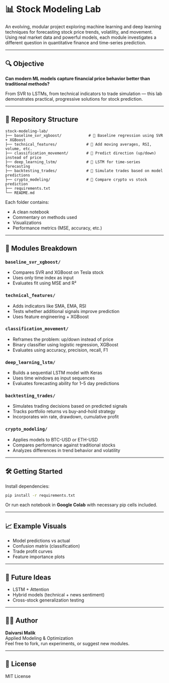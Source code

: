 # 📊 Stock Modeling Lab

An evolving, modular project exploring machine learning and deep learning techniques for forecasting stock price trends, volatility, and movement. Using real market data and powerful models, each module investigates a different question in quantitative finance and time-series prediction.

---

## 🔍 Objective
**Can modern ML models capture financial price behavior better than traditional methods?**

From SVR to LSTMs, from technical indicators to trade simulation — this lab demonstrates practical, progressive solutions for stock prediction.

---

## 🧱 Repository Structure

```
stock-modeling-lab/
├── baseline_svr_xgboost/            # 🔹 Baseline regression using SVR + XGBoost
├── technical_features/             # 🔹 Add moving averages, RSI, volume, etc.
├── classification_movement/        # 🔹 Predict direction (up/down) instead of price
├── deep_learning_lstm/             # 🔹 LSTM for time-series forecasting
├── backtesting_trades/             # 🔹 Simulate trades based on model predictions
├── crypto_modeling/                # 🔹 Compare crypto vs stock prediction
├── requirements.txt
└── README.md
```

Each folder contains:
- A clean notebook
- Commentary on methods used
- Visualizations
- Performance metrics (MSE, accuracy, etc.)

---

## 📁 Modules Breakdown

### `baseline_svr_xgboost/`
- Compares SVR and XGBoost on Tesla stock
- Uses only time index as input
- Evaluates fit using MSE and R²

### `technical_features/`
- Adds indicators like SMA, EMA, RSI
- Tests whether additional signals improve prediction
- Uses feature engineering + XGBoost

### `classification_movement/`
- Reframes the problem: up/down instead of price
- Binary classifier using logistic regression, XGBoost
- Evaluates using accuracy, precision, recall, F1

### `deep_learning_lstm/`
- Builds a sequential LSTM model with Keras
- Uses time windows as input sequences
- Evaluates forecasting ability for 1–5 day predictions

### `backtesting_trades/`
- Simulates trading decisions based on predicted signals
- Tracks portfolio returns vs buy-and-hold strategy
- Incorporates win rate, drawdown, cumulative profit

### `crypto_modeling/`
- Applies models to BTC-USD or ETH-USD
- Compares performance against traditional stocks
- Analyzes differences in trend behavior and volatility

---

## 🛠 Getting Started

Install dependencies:
```bash
pip install -r requirements.txt
```

Or run each notebook in **Google Colab** with necessary pip cells included.

---

## 📈 Example Visuals
- Model predictions vs actual
- Confusion matrix (classification)
- Trade profit curves
- Feature importance plots

---

## 🧠 Future Ideas
- LSTM + Attention
- Hybrid models (technical + news sentiment)
- Cross-stock generalization testing

---

## 🙋‍♂️ Author
**Daivarsi Malik**  
Applied Modeling & Optimization  
Feel free to fork, run experiments, or suggest new modules.

---

## 📜 License
MIT License


